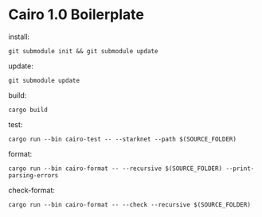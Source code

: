 # Cairo 1.0 Boilerplate

install:

    git submodule init && git submodule update

update:

    git submodule update

build:

    cargo build

test:

    cargo run --bin cairo-test -- --starknet --path $(SOURCE_FOLDER)

format:

    cargo run --bin cairo-format -- --recursive $(SOURCE_FOLDER) --print-parsing-errors

check-format:

    cargo run --bin cairo-format -- --check --recursive $(SOURCE_FOLDER)
